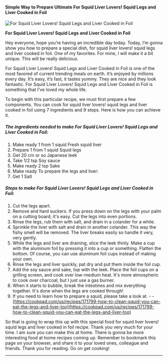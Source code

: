             

#### Simple Way to Prepare Ultimate For Squid Liver Lovers! Squid Legs and Liver Cooked in Foil

![For Squid Liver Lovers! Squid Legs and Liver Cooked in Foil](https://img-global.cpcdn.com/recipes/4897355515035648/751x532cq70/for-squid-liver-lovers-squid-legs-and-liver-cooked-in-foil-recipe-main-photo.jpg)

**For Squid Liver Lovers! Squid Legs and Liver Cooked in Foil**

Hey everyone, hope you’re having an incredible day today. Today, I’m gonna show you how to prepare a special dish, for squid liver lovers! squid legs and liver cooked in foil. One of my favorites. For mine, I will make it a bit unique. This will be really delicious.

For Squid Liver Lovers! Squid Legs and Liver Cooked in Foil is one of the most favored of current trending meals on earth. It’s enjoyed by millions every day. It’s easy, it’s fast, it tastes yummy. They are nice and they look fantastic. For Squid Liver Lovers! Squid Legs and Liver Cooked in Foil is something that I’ve loved my whole life.

To begin with this particular recipe, we must first prepare a few components. You can cook for squid liver lovers! squid legs and liver cooked in foil using 7 ingredients and 9 steps. Here is how you can achieve it.

##### The ingredients needed to make For Squid Liver Lovers! Squid Legs and Liver Cooked in Foil:

1.  Make ready 1 from 1 squid Fresh squid liver
2.  Prepare 1 from 1 squid Squid legs
3.  Get 20 cm or so Japanese leek
4.  Take 1/2 tsp Soy sauce
5.  Make ready 2 tsp Sake
6.  Make ready To prepare the legs and liver:
7.  Get 1 Salt

##### Steps to make For Squid Liver Lovers! Squid Legs and Liver Cooked in Foil:

1.  Cut the legs apart.
2.  Remove and hard suckers. If you press down on the legs with your palm on a cutting board; it's easy. Cut the legs into even portions.
3.  Rinse the legs, rub them with salt, and drain in a colander for a while.
4.  Sprinkle the liver with salt and drain in another colander. This way the fishy smell will be removed. The liver breaks easily so handle it very, very gently.
5.  While the legs and liver are draining, slice the leek thinly. Make a cup with the aluminum foil by pressing it into a cup or something. Flatten the bottom. Of course, you can use aluminum foil cups instead of making your own.
6.  Rinse the legs and liver quickly, pat dry and put them inside the foil cup.
7.  Add the soy sauce and sake, top with the leek. Place the foil cups on a grilling screen, and cook over low-medium heat. It's more atmospheric to cook over charcoal, but I just use a gas burner.
8.  When it starts to bubble, break the intestines and mix everything together. It's done when the legs are cooked through!
9.  If you need to learn how to prepare a squid, please take a look at. - - [https://cookpad.com/us/recipes/171799-how-to-clean-squid-you-can-eat-the-legs-and-liver-too](https://cookpad.com/us/recipes/171799-how-to-clean-squid-you-can-eat-the-legs-and-liver-too)

So that is going to wrap this up with this special food for squid liver lovers! squid legs and liver cooked in foil recipe. Thank you very much for your time. I am sure you can make this at home. There is gonna be more interesting food at home recipes coming up. Remember to bookmark this page on your browser, and share it to your loved ones, colleague and friends. Thank you for reading. Go on get cooking!

* * *